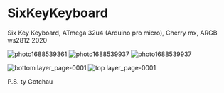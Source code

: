 # SixKeyKeyboard
Six Key Keyboard, ATmega 32u4 (Arduino pro micro), Cherry mx, ARGB ws2812 2020

![photo1688539361](https://github.com/asmhozyain/SixKeyKeyboard/assets/78702486/8e137eb6-926f-4c36-87a7-88f7877f92c0)
![photo1688539937](https://github.com/asmhozyain/SixKeyKeyboard/assets/78702486/123b4755-128a-4366-8e97-004a735edf88)
![photo1688539937](https://github.com/asmhozyain/SixKeyKeyboard/assets/78702486/5dfe84d0-935e-432d-99da-a3365985fbcf)



![bottom layer_page-0001](https://github.com/asmhozyain/SixKeyKeyboard/assets/78702486/a3b0916e-db07-473b-ad9a-3a6392a831d5)
![top layer_page-0001](https://github.com/asmhozyain/SixKeyKeyboard/assets/78702486/198051df-ddb2-4100-b048-1e5984452664)

P.S. ty Gotchau
